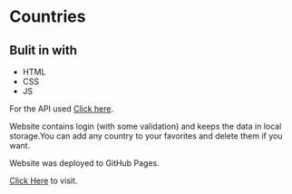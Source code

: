 # Countries

## Bulit in with

- HTML
- CSS
- JS

For the API used [Click here](https://restcountries.eu/#api-endpoints-name).

Website contains login (with some validation) and keeps the data in local storage.You can add any country to your favorites and delete them if you want.


Website was deployed to GitHub Pages.

[Click Here](https://nvyer.github.io/countries_API_task/) to visit.
